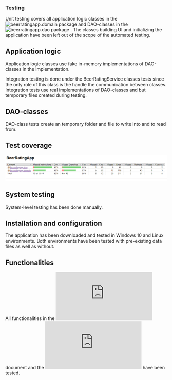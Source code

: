 ### Testing

Unit testing covers all application logic classes in the ![beerratingapp.domain package](https://github.com/JuusoVe/ot-harjoitustyo/tree/master/src/main/java/beerratingapp/domain) and DAO-classes in the ![beerratingapp.dao package](https://github.com/JuusoVe/ot-harjoitustyo/tree/master/src/main/java/beerratingapp/domain) . The classes building UI and initializing the application have been left out of the scope of the automated testing.

## Application logic

Application logic classes use fake in-memory implementations of DAO-classes in the implementation.

Integration testing is done  under the BeerRatingService classes tests since the only role of this class is the handle the communication between classes. Integration tests use real implementations of DAO-classes and but temporary files created during testing.

## DAO-classes

DAO-class tests create an temporary folder and file to write into and to read from.

## Test coverage

![test coverage](https://github.com/JuusoVe/ot-harjoitustyo/blob/master/documentation/tests.png)

## System testing

System-level testing has been done manually.

## Installation and configuration

The application has been downloaded and tested in Windows 10 and Linux environments. Both environments have been tested with pre-existing data files as well as without.

## Functionalities

All functionalities in the ![specifications](https://github.com/JuusoVe/ot-harjoitustyo/blob/master/documentation/specifications.md) document and the ![user instructions](https://github.com/JuusoVe/ot-harjoitustyo/blob/master/documentation/user_instructions.md) have been tested.









